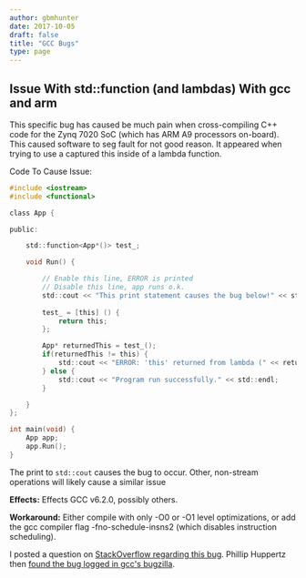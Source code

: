 ```yaml
---
author: gbmhunter
date: 2017-10-05
draft: false
title: "GCC Bugs"
type: page
---
```


## Issue With std::function (and lambdas) With gcc and arm

This specific bug has caused be much pain when cross-compiling C++ code for the Zynq 7020 SoC (which has ARM A9 processors on-board). This caused software to seg fault for not good reason. It appeared when trying to use a captured this inside of a lambda function.

Code To Cause Issue:

```c
#include <iostream>
#include <functional>

class App {

public:

    std::function<App*()> test_;

    void Run() {

        // Enable this line, ERROR is printed
        // Disable this line, app runs o.k.
        std::cout << "This print statement causes the bug below!" << std::endl;
        
        test_ = [this] () {
            return this;
        };

        App* returnedThis = test_();
        if(returnedThis != this) {
            std::cout << "ERROR: 'this' returned from lambda (" << returnedThis << ") is NOT the same as 'this' (" << this << ") !?!?!?!?!" << std::endl;
        } else {
            std::cout << "Program run successfully." << std::endl;
        }

    }
};

int main(void) {
    App app;
    app.Run();
}
```

The print to `std::cout` causes the bug to occur. Other, non-stream operations will likely cause a similar issue

**Effects:** Effects GCC v6.2.0, possibly others.

**Workaround:** Either compile with only -O0 or -O1 level optimizations, or add the gcc compiler flag -fno-schedule-insns2 (which disables instruction scheduling).

I posted a question on [StackOverflow regarding this bug](https://stackoverflow.com/questions/44830566/this-captured-by-lambda-is-incorrect-gcc-compiler-bug). Phillip Huppertz then [found the bug logged in gcc's bugzilla](https://gcc.gnu.org/bugzilla/show_bug.cgi?id=77686).
